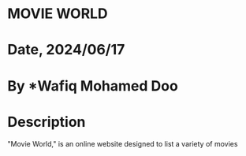 # MOVIE WORLD

# Date, 2024/06/17

# By \*Wafiq Mohamed Doo

# Description

"Movie World," is an online website designed to list a variety of movies 